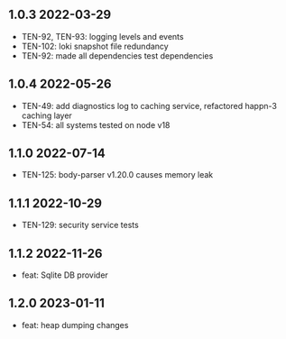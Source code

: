 1.0.3 2022-03-29
-----------------
  - TEN-92, TEN-93: logging levels and events
  - TEN-102: loki snapshot  file redundancy
  - TEN-92: made all dependencies test dependencies

1.0.4 2022-05-26
-----------------
  - TEN-49: add diagnostics log to caching service, refactored happn-3 caching layer
  - TEN-54: all systems tested on node v18

1.1.0 2022-07-14
-----------------
  - TEN-125: body-parser v1.20.0 causes memory leak

1.1.1 2022-10-29
-----------------
  - TEN-129: security service tests

1.1.2 2022-11-26
-----------------
  - feat: Sqlite DB provider

1.2.0 2023-01-11
-----------------
  - feat: heap dumping changes
